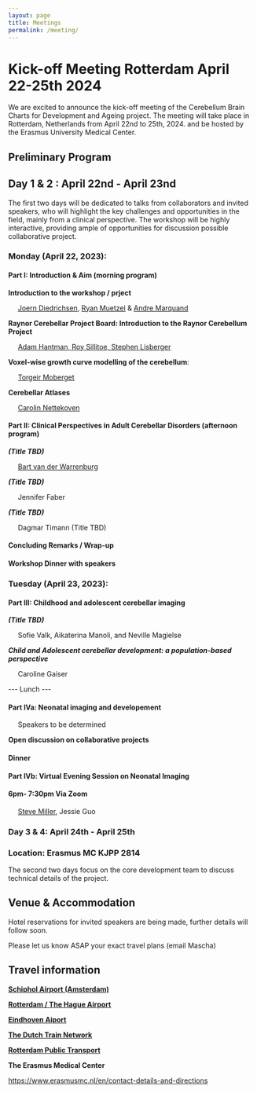 ```yaml
---
layout: page
title: Meetings
permalink: /meeting/
---
```


# Kick-off Meeting Rotterdam April 22-25th 2024

We are excited to announce the kick-off meeting of the Cerebellum Brain Charts for Development and Ageing project. The meeting will take place in Rotterdam, Netherlands from April 22nd to 25th, 2024. and be hosted by the Erasmus University Medical Center.

## Preliminary Program

## Day 1 & 2 : April 22nd - April 23nd
The first two days will be dedicated to talks from collaborators and invited speakers, who will highlight the key challenges and opportunities in the field, mainly from a clinical perspective. The workshop will be highly interactive, providing ample of opportunities for discussion possible collaborative project.


### Monday (April 22, 2023):
#### Part I: Introduction & Aim (morning program)

**Introduction to the workshop / prject** 

&nbsp;&nbsp;&nbsp;&nbsp; [Joern Diedrichsen](https://diedrichsenlab.org), [Ryan Muetzel](https://ipni.nl/people/) & [Andre Marquand](https://www.ru.nl/en/people/marquand-a)

**Raynor Cerebellar Project Board: Introduction to the Raynor Cerebellum Project** 

&nbsp;&nbsp;&nbsp;&nbsp; [Adam Hantman, Roy Sillitoe, Stephen Lisberger](https://raynorcerebellumproject.org/our-team-2/)

**Voxel-wise growth curve modelling of the cerebellum**: 

&nbsp;&nbsp;&nbsp;&nbsp; [Torgeir Moberget](https://ous-research.no/home/brain-plasticity/Group+members/17879)

**Cerebellar Atlases** 

&nbsp;&nbsp;&nbsp;&nbsp; [Carolin Nettekoven](https://www.caroline-nettekoven.com)


#### Part II: Clinical Perspectives in Adult Cerebellar Disorders (afternoon program)


***(Title TBD)***


&nbsp;&nbsp;&nbsp;&nbsp; [Bart van der Warrenburg](https://www.radboudumc.nl/en/news/2020/a-personal-glimpse-of-bart-van-de-warrenburg) 


***(Title TBD)***

&nbsp;&nbsp;&nbsp;&nbsp; Jennifer Faber


***(Title TBD)***

&nbsp;&nbsp;&nbsp;&nbsp; Dagmar Timann  (Title TBD)

#### Concluding Remarks / Wrap-up

#### Workshop Dinner with speakers

### Tuesday (April 23, 2023):
#### Part III: Childhood and adolescent cerebellar imaging

***(Title TBD)***


&nbsp;&nbsp;&nbsp;&nbsp;  Sofie Valk, Aikaterina Manoli, and Neville Magielse 

***Child and Adolescent cerebellar development: a population-based perspective***

&nbsp;&nbsp;&nbsp;&nbsp;  Caroline Gaiser


--- Lunch ---
#### Part IVa: Neonatal imaging and developement 

&nbsp;&nbsp;&nbsp;&nbsp; Speakers to be determined 

**Open discussion on collaborative projects**

#### Dinner

#### Part IVb: Virtual Evening Session on Neonatal Imaging 
#### 6pm- 7:30pm Via Zoom

&nbsp;&nbsp;&nbsp;&nbsp; [Steve Miller](https://www.sickkids.ca/en/staff/m/steven-miller/), Jessie Guo    


### Day 3 & 4: April 24th - April 25th
### Location: Erasmus MC KJPP 2814
The second two days focus on the core development team to discuss technical details of the project.

## Venue & Accommodation
Hotel reservations for invited speakers are being made, further details will follow soon.

Please let us know ASAP your exact travel plans (email Mascha) 


## Travel information

[**Schiphol Airport (Amsterdam)**](https://www.schiphol.nl/en)



[**Rotterdam / The Hague Airport**](https://www.rotterdamthehagueairport.nl/parkeren/?gclid=CjwKCAiAq4KuBhA6EiwArMAw1NErmZv2rgImTr3OkDzulnqIjLc2JmIDeAf4cbkKjtW0qmjcmj20vxoCjdYQAvD_BwE)


[**Eindhoven Aiport**](https://www.eindhovenairport.nl/en)

[**The Dutch Train Network**](https://www.ns.nl/en)

[**Rotterdam Public Transport**](https://9292.nl/en)

**The Erasmus Medical Center**

https://www.erasmusmc.nl/en/contact-details-and-directions


<DIRECTIONS> 



